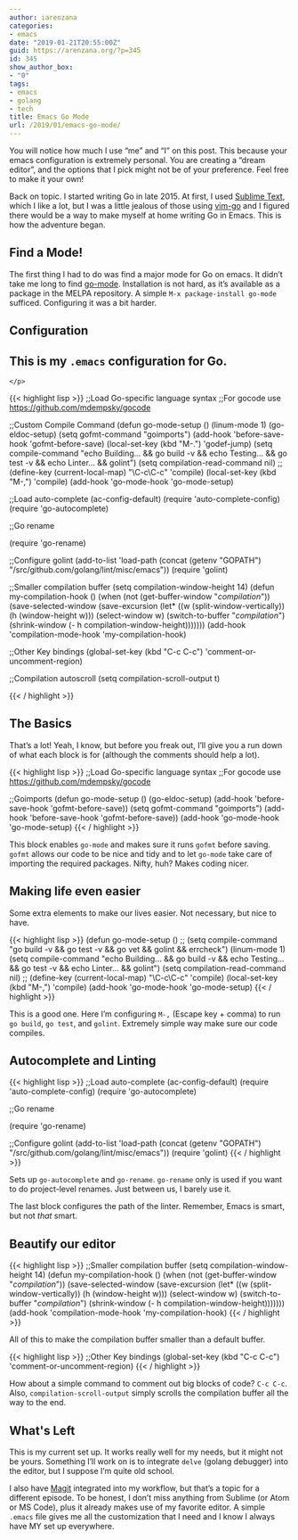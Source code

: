 ```yaml
---
author: iarenzana
categories:
- emacs
date: "2019-01-21T20:55:00Z"
guid: https://arenzana.org/?p=345
id: 345
show_author_box:
- "0"
tags:
- emacs
- golang
- tech
title: Emacs Go Mode
url: /2019/01/emacs-go-mode/
---
```

You will notice how much I use &#8220;me&#8221; and &#8220;I&#8221; on this post. This because your emacs configuration is extremely personal. You are creating a &#8220;dream editor&#8221;, and the options that I pick might not be of your preference. Feel free to make it your own!

Back on topic. I started writing Go in late 2015. At first, I used [Sublime Text](https://www.sublimetext.com/), which I like a lot, but I was a little jealous of those using [vim-go](https://github.com/fatih/vim-go) and I figured there would be a way to make myself at home writing Go in Emacs. This is how the adventure began.

## Find a Mode!

The first thing I had to do was find a major mode for Go on emacs. It didn&#8217;t take me long to find [go-mode]("https://github.com/dominikh/go-mode.el"). Installation is not hard, as it&#8217;s available as a package in the MELPA repository. A simple `M-x package-install go-mode` sufficed. Configuring it was a bit harder.

## Configuration

## This is my `.emacs` configuration for Go.
    </p>

{{< highlight lisp >}}
;;Load Go-specific language syntax
;;For gocode use https://github.com/mdempsky/gocode

;;Custom Compile Command
(defun go-mode-setup ()
  (linum-mode 1)
  (go-eldoc-setup)
  (setq gofmt-command "goimports")
  (add-hook 'before-save-hook 'gofmt-before-save)
  (local-set-key (kbd "M-.") 'godef-jump)
  (setq compile-command "echo Building... && go build -v && echo Testing... && go test -v && echo Linter... && golint")
  (setq compilation-read-command nil)
  ;;  (define-key (current-local-map) "\C-c\C-c" 'compile)
  (local-set-key (kbd "M-,") 'compile)
(add-hook 'go-mode-hook 'go-mode-setup)

;;Load auto-complete
(ac-config-default)
(require 'auto-complete-config)
(require 'go-autocomplete)

;;Go rename

(require 'go-rename)

;;Configure golint
(add-to-list 'load-path (concat (getenv "GOPATH")  "/src/github.com/golang/lint/misc/emacs"))
(require 'golint)

;;Smaller compilation buffer
(setq compilation-window-height 14)
(defun my-compilation-hook ()
  (when (not (get-buffer-window "*compilation*"))
    (save-selected-window
      (save-excursion
        (let* ((w (split-window-vertically))
               (h (window-height w)))
          (select-window w)
          (switch-to-buffer "*compilation*")
          (shrink-window (- h compilation-window-height)))))))
(add-hook 'compilation-mode-hook 'my-compilation-hook)

;;Other Key bindings
(global-set-key (kbd "C-c C-c") 'comment-or-uncomment-region)

;;Compilation autoscroll
(setq compilation-scroll-output t)

{{< / highlight >}}

## The Basics
That’s a lot! Yeah, I know, but before you freak out, I’ll give you a run down of what each block is for (although the comments should help a lot).

{{< highlight lisp >}}
;;Load Go-specific language syntax
;;For gocode use https://github.com/mdempsky/gocode

;;Goimports
(defun go-mode-setup ()
  (go-eldoc-setup)
  (add-hook 'before-save-hook 'gofmt-before-save)) 
  (setq gofmt-command "goimports")
  (add-hook 'before-save-hook 'gofmt-before-save))
(add-hook 'go-mode-hook 'go-mode-setup)
{{< / highlight >}}

This block enables `go-mode` and makes sure it runs `gofmt` before saving. `gofmt` allows our code to be nice and tidy and to let `go-mode` take care of importing the required packages. Nifty, huh? Makes coding nicer.

## Making life even easier
Some extra elements to make our lives easier. Not necessary, but nice to have.
 
{{< highlight lisp >}}
 (defun go-mode-setup ()
  ;;  (setq compile-command "go build -v && go test -v && go vet && golint && errcheck")
  (linum-mode 1)
  (setq compile-command "echo Building... && go build -v && echo Testing... && go test -v && echo Linter... && golint")
  (setq compilation-read-command nil)
  ;;  (define-key (current-local-map) "\C-c\C-c" 'compile)
  (local-set-key (kbd "M-,") 'compile)
(add-hook 'go-mode-hook 'go-mode-setup)
{{< / highlight >}}

This is a good one. Here I&#8217;m configuring `M-,` (Escape key + comma) to run `go build`, `go test`, and `golint`. Extremely simple way make sure our code compiles.

## Autocomplete and Linting

{{< highlight lisp >}}
;;Load auto-complete
(ac-config-default)
(require 'auto-complete-config)
(require 'go-autocomplete)

;;Go rename

(require 'go-rename)

;;Configure golint
(add-to-list 'load-path (concat (getenv "GOPATH")  "/src/github.com/golang/lint/misc/emacs"))
(require 'golint)
{{< / highlight >}}

Sets up `go-autocomplete` and `go-rename`. `go-rename` only is used if you want to do project-level renames. Just between us, I barely use it.

The last block configures the path of the linter. Remember, Emacs is smart, but not *that* smart.

## Beautify our editor

{{< highlight lisp >}}
;;Smaller compilation buffer
(setq compilation-window-height 14)
(defun my-compilation-hook ()
  (when (not (get-buffer-window "*compilation*"))
    (save-selected-window
      (save-excursion
        (let* ((w (split-window-vertically))
               (h (window-height w)))
          (select-window w)
          (switch-to-buffer "*compilation*")
          (shrink-window (- h compilation-window-height)))))))
(add-hook 'compilation-mode-hook 'my-compilation-hook)
{{< / highlight >}}

All of this to make the compilation buffer smaller than a default buffer.

{{< highlight lisp >}}
;;Other Key bindings
(global-set-key (kbd "C-c C-c") 'comment-or-uncomment-region)
{{< / highlight >}}

How about a simple command to comment out big blocks of code? `C-c C-c`. Also, `compilation-scroll-output` simply scrolls the compilation buffer all the way to the end.

## What's Left

This is my current set up. It works really well for my needs, but it might not be yours. Something I&#8217;ll work on is to integrate `delve` (golang debugger) into the editor, but I suppose I&#8217;m quite old school.

I also have [Magit]("https://magit.vc/") integrated into my workflow, but that&#8217;s a topic for a different episode. To be honest, I don&#8217;t miss anything from Sublime (or Atom or MS Code), plus it already makes use of my favorite editor. A simple `.emacs` file gives me all the customization that I need and I know I always have MY set up everywhere.
